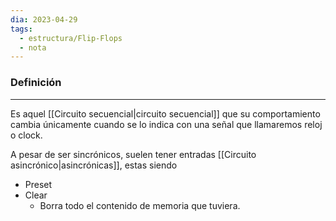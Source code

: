 ```yaml
---
dia: 2023-04-29
tags:
  - estructura/Flip-Flops
  - nota
---
```

### Definición
---
Es aquel [[Circuito secuencial|circuito secuencial]] que su comportamiento cambia únicamente cuando se lo indica con una señal que llamaremos reloj o clock.

A pesar de ser sincrónicos, suelen tener entradas [[Circuito asincrónico|asincrónicas]], estas siendo 
* Preset
* Clear
	* Borra todo el contenido de memoria que tuviera.